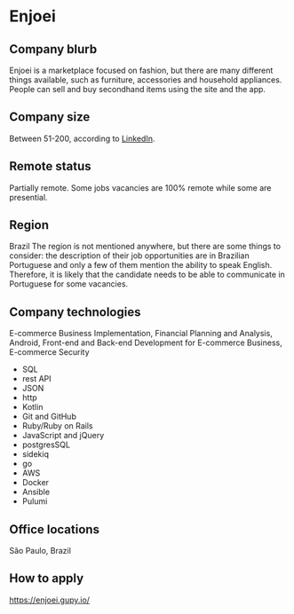 # Enjoei

## Company blurb

Enjoei is a marketplace focused on fashion, but there are many different things available, such as furniture, accessories and household appliances. People can sell and buy secondhand items using the site and the app. 

## Company size

Between 51-200, according to [LinkedIn](https://www.linkedin.com/company/enjoei).

## Remote status

Partially remote. Some jobs vacancies are 100% remote while some are presential.

## Region
Brazil
The region is not mentioned anywhere, but there are some things to consider: the description of their job opportunities are in Brazilian Portuguese and only a few of them mention the ability to speak English. Therefore, it is likely that the candidate needs to be able to communicate in Portuguese for some vacancies.

## Company technologies

E-commerce Business Implementation, Financial Planning  and Analysis, Android, Front-end and Back-end Development for E-commerce Business, E-commerce Security
- SQL
- rest API
- JSON
- http
- Kotlin
- Git and GitHub
- Ruby/Ruby on Rails
- JavaScript and jQuery
- postgresSQL
- sidekiq
- go
- AWS
- Docker
- Ansible
- Pulumi

## Office locations

São Paulo, Brazil

## How to apply

https://enjoei.gupy.io/
